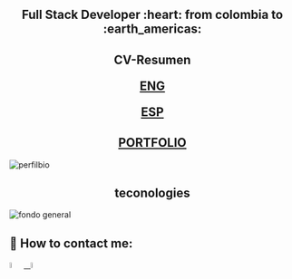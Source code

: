  

<h2 align="center">
Full Stack Developer :heart: from colombia to :earth_americas:
</h2>
<h2 align="center">
CV-Resumen
 
 [ENG](https://github.com/JOSY12/JOSY12/files/13461452/engResume.cv-JOSMER.BERTEL.CALLE.pdf)

 [ESP](https://github.com/JOSY12/JOSY12/files/13461458/espResume.cv-JOSMER.BERTEL.CALLE.pdf)
 <h2 align="center">
<a href="https://josmerweb.netlify.app/" target="_blank">PORTFOLIO</a>
 
</h2>
</h2>

![perfilbio](https://user-images.githubusercontent.com/66582514/201793056-885004c5-4a89-422a-b14b-5102e3389df9.png)
<h2 align="center">
teconologies
</h2>

![fondo general](https://github.com/JOSY12/JOSY12/assets/66582514/27f8df6a-747d-479f-8efb-3ea779f660ce)

 
 ## :paperclip: How to contact me:
<span  >
<a href="https://www.linkedin.com/in/josmer-bertel-calle-12569a236/" ><img width="5%" src="https://github.com/WanCirone/wancirone/blob/main/logos/linkedin-icon.png"> &nbsp;
<a href="mailto:josmer1997@hotmail.es" ><img width="5%" src="https://github.com/WanCirone/wancirone/blob/main/logos/gmail-icon%20green.png">
 

</span>

 <!--
<h2 align="center">
proyects📋📌💻
</h2>

<p  align="center"> 
 <a  href="https://ticktacktask.vercel.app/login" target="_blank">
  <img height="400px" src="https://josmerweb.netlify.app/logo-color.png"
       alt="MDN logo" />
 
  <a   href="https://github.com/JOSY12/SimpleBoostrap" target="_blank">
  <img   height="400px" src="https://user-images.githubusercontent.com/66582514/202477893-dcd22ba8-b322-4e25-824b-096bf81559ef.png"
       alt="boostraplogo"/>
 
 <a   href="https://retrotienda.vercel.app/" target="_blank">
  <img   height="400px" src="https://github.com/JOSY12/Ecomerse/blob/main/cliente/src/logos/logo-color.png?raw=true"
       alt="retrikigi"/>
 </p>  -->
